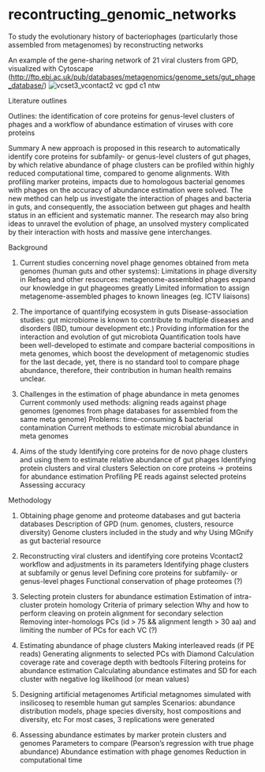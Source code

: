 # recontructing_genomic_networks
To study the evolutionary history of bacteriophages (particularly those assembled from metagenomes) by reconstructing networks


An example of the gene-sharing network of 21 viral clusters from GPD, visualized with Cytoscape (http://ftp.ebi.ac.uk/pub/databases/metagenomics/genome_sets/gut_phage_database/)
![vcset3_vcontact2 vc gpd c1 ntw](https://user-images.githubusercontent.com/55744039/125021832-4ea18080-e073-11eb-98ad-326c6f987e77.png)



Literature outlines

Outlines: the identification of core proteins for genus-level clusters of phages and a workflow of abundance estimation of viruses with core proteins

Summary
A new approach is proposed in this research to automatically identify core proteins for subfamily- or genus-level clusters of gut phages, by which relative abundance of phage clusters can be profiled within highly reduced computational time, compared to genome alignments.
With profiling marker proteins, impacts due to homologous bacterial genomes with phages on the accuracy of abundance estimation were solved.
 The new method can help us investigate the interaction of phages and bacteria in guts, and consequently, the association between gut phages and health status in an efficient and systematic manner. 
The research may also bring ideas to unravel the evolution of phage, an unsolved mystery complicated by their interaction with hosts and massive gene interchanges. 

Background
1. Current studies concerning novel phage genomes obtained from meta genomes (human guts and other systems): 
Limitations in phage diversity in Refseq and other resources: metagenome-assembled phages expand our knowledge in gut phageomes greatly
Limited information to assign metagenome-assembled phages to known lineages (eg. ICTV liaisons)

2. The importance of quantifying ecosystem in guts
Disease-association studies: gut microbiome is known to contribute to multiple diseases and disorders (IBD, tumour development etc.)
Providing information for the interaction and evolution of gut microbiota 
Quantification tools have been well-developed to estimate and compare bacterial compositions in meta genomes, which boost the development of metagenomic studies for the last decade, yet, there is no standard tool to compare phage abundance, therefore, their contribution in human health remains unclear.

3. Challenges in the estimation of phage abundance in meta genomes
Current commonly used methods: aligning reads against phage genomes (genomes from phage databases for assembled from the same meta genome)
Problems: time-consuming & bacterial contamination
Current methods to estimate microbial abundance in meta genomes 


4. Aims of the study 
Identifying core proteins for de novo phage clusters and using them to estimate relative abundance of gut phages
Identifying protein clusters and viral clusters 
Selection on core proteins -> proteins for abundance estimation
Profiling PE reads against selected proteins
Assessing accuracy 

Methodology

1. Obtaining phage genome and proteome databases and gut bacteria databases
Description of GPD (num. genomes, clusters, resource diversity)
Genome clusters included in the study and why
Using MGnify as gut bacterial resource

2. Reconstructing viral clusters and identifying core proteins
Vcontact2 workflow and adjustments in its parameters
Identifying phage clusters at subfamily or genus level
Defining core proteins for subfamily- or genus-level phages
Functional conservation of phage proteomes (?) 

3. Selecting protein clusters for abundance estimation
Estimation of intra-cluster protein homology
Criteria of primary selection
Why and how to perform cleaving on protein alignment for secondary selection
Removing inter-homologs PCs (id > 75 && alignment length > 30 aa)
and limiting the number of PCs for each VC (?)

4. Estimating abundance of phage clusters
Making interleaved reads (if PE reads)
Generating alignments to selected PCs with Diamond
Calculation coverage rate and coverage depth with bedtools
Filtering proteins for abundance estimation
Calculating abundance estimates and SD for each cluster with negative log likelihood (or mean values)

5. Designing artificial metagenomes
Artificial metagnomes simulated with insilicoseq to resemble human gut samples
Scenarios: abundance distribution models, phage species diversity, host compositions and diversity, etc
For most cases, 3 replications were generated 


6. Assessing abundance estimates by marker protein clusters and genomes
Parameters to compare (Pearson’s regression with true phage abundance) 
Abundance estimation with phage genomes
Reduction in computational time

